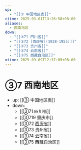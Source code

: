 ```yaml
---
up:
  - "[[③ 中国地区表]]"
ctime: 2025-03-01T13:26:58+08:00
aliases:
  - 西南地区
down:
  - "[[③71 四川省]]"
  - "[[③72 [西康省](1928-1955)]]"
  - "[[③73 贵州省]]"
  - "[[③74 云南省]]"
  - "[[③75 西藏自治区]]"
mtime: 2025-09-09T12:37:05+08:00
---
```


# ③7 西南地区

- up: [[③ 中国地区表]]
- down:	
	- [[③71 四川省]]
	- [[③719 重庆市]]
	- [[③72 [西康省](1928-1955)]]
	- [[③73 贵州省]]
	- [[③74 云南省]]
	- [[③75 西藏自治区]]
	
